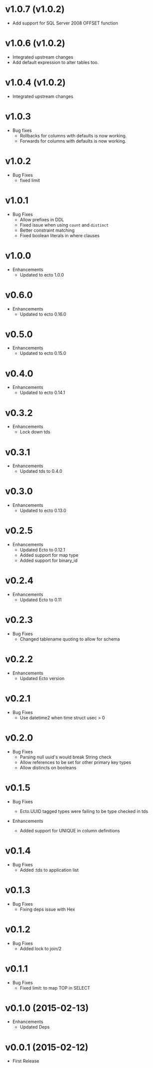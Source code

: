 # v1.0.7 (v1.0.2)
* Add support for SQL Server 2008 OFFSET function

# v1.0.6 (v1.0.2)
* Integrated upstream changes
* Add default expression to alter tables too.

# v1.0.4 (v1.0.2)
* Integrated upstream changes

# v1.0.3
* Bug fixes
  * Rollbacks for columns with defaults is now working.
  * Forwards for columns with defaults is now working.

# v1.0.2
* Bug Fixes
  * fixed limit

# v1.0.1
* Bug Fixes
  * Allow prefixes in DDL
  * Fixed issue when using `count` and `distinct`
  * Better constraint matching
  * Fixed boolean literals in where clauses

# v1.0.0
* Enhancements
  * Updated to ecto 1.0.0

# v0.6.0
* Enhancements
  * Updated to ecto 0.16.0

# v0.5.0
* Enhancements
  * Updated to ecto 0.15.0

# v0.4.0
* Enhancements
  * Updated to ecto 0.14.1

# v0.3.2
* Enhancements
  * Lock down tds

# v0.3.1
* Enhancements
  * Updated tds to 0.4.0

# v0.3.0
* Enhancements
  * Updated to ecto 0.13.0


# v0.2.5
* Enhancements
  * Updated Ecto to 0.12.1
  * Added support for map type
  * Added support for binary_id

# v0.2.4
* Enhancements
  * Updated Ecto to 0.11

# v0.2.3
* Bug Fixes
  * Changed tablename quoting to allow for schema

# v0.2.2
* Enhancements
  * Updated Ecto version

# v0.2.1
* Bug Fixes
  * Use datetime2 when time struct usec > 0

# v0.2.0
* Bug Fixes
  * Parsing null uuid's would break String check
  * Allow references to be set for other primary key types
  * Allow distincts on booleans

# v0.1.5
* Bug Fixes
  * Ecto.UUID tagged types were failing to be type checked in tds

* Enhancements
  * Added support for UNIQUE in column definitions

# v0.1.4
* Bug Fixes
  * Added :tds to application list

# v0.1.3
* Bug Fixes
  * Fixing deps issue with Hex

# v0.1.2
* Bug Fixes
  * Added lock to join/2

# v0.1.1
* Bug Fixes
  * Fixed limit: to map TOP in SELECT

# v0.1.0 (2015-02-13)
* Enhancements
  * Updated Deps


# v0.0.1 (2015-02-12)
* First Release
